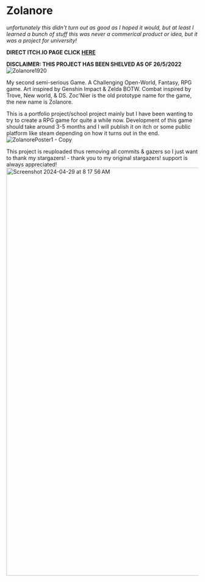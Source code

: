 # Zolanore
*unfortunately this didn't turn out as good as I hoped it would, but at least I learned a bunch of stuff this was never a commerical product or idea, but it was a project for university!*  

**DIRECT ITCH.IO PAGE CLICK [HERE](https://j-2k.itch.io/zolanore)**

**DISCLAIMER: THIS PROJECT HAS BEEN SHELVED AS OF 26/5/2022**
![Zolanore1920](https://user-images.githubusercontent.com/52252068/168269264-6733e53f-731d-42e4-ae25-625709c3d4ba.jpg)

My second semi-serious Game. A Challenging Open-World, Fantasy, RPG game. Art inspired by Genshin Impact &amp; Zelda BOTW. Combat inspired by Trove, New world, &amp; DS. Zoc'Nier is the old prototype name for the game, the new name is Zolanore.

This is a portfolio project/school project mainly but I have been wanting to try to create a RPG game for quite a while now. Development of this game should take around 3-5 months and I will publish it on itch or some public platform like steam depending on how it turns out in the end.
![ZolanorePoster1 - Copy](https://github.com/j-2k/Zolanore/assets/52252068/0d834969-806d-4588-82bb-bd69c718f869)

This project is reuploaded thus removing all commits & gazers so I just want to thank my stargazers!  - thank you to my original stargazers! support is always appreciated!
<img width="1070" alt="Screenshot 2024-04-29 at 8 17 56 AM" src="https://github.com/j-2k/ZolanorePublic/assets/52252068/a030c860-a310-4312-bec3-b0fb3f3f5ae0">
